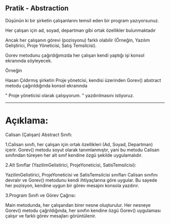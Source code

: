 ﻿## Pratik - Abstraction
Düşünün ki bir şirketin çalışanlarını temsil eden bir program yazıyorsunuz.

Her çalışan için ad, soyad, departman gibi ortak özellikler bulunmaktadır

Ancak her çalışanın görevi (pozisyonu) farklı olabilir (Örneğin, Yazılım Geliştirici, Proje Yöneticisi, Satış Temsilcisi).

Gorev metodunu çağırdığımızda her çalışan kendi yaptığı işi konsol ekranında söyleyecek.

Örneğin

Hasan Çıldırmış şirketin Proje yönetcisi, kendisi üzerinden Gorev() abstract metodu çağırıldığında konsol ekranında

" Proje yöneticisi olarak çalışıyorum. " yazdırılmasını istiyoruz. 

___

# Açıklama:

Calisan (Çalışan) Abstract Sınıfı: 

1.Calisan sınıfı, her çalışan için ortak özellikleri (Ad, Soyad, Departman) içerir. Gorev() metodu soyut olarak tanımlanmıştır, yani bu metodu Calisan sınıfından türeyen her alt sınıf kendine özgü şekilde uygulamalıdır.

2.Alt Sınıflar (YazilimGelistirici, ProjeYoneticisi, SatisTemsilcisi): 

YazilimGelistirici, ProjeYoneticisi ve SatisTemsilcisi sınıfları Calisan sınıfını devralır ve Gorev() metodunu kendi ihtiyaçlarına göre uygular. Bu sayede her pozisyon, kendine uygun bir görev mesajını konsola yazdırır.

3.Program Sınıfı ve Görev Çağrısı: 

Main metodunda, her çalışandan birer nesne oluşturulur. Her nesneye Gorev() metodu çağrıldığında, her sınıfın kendine özgü Gorev() uygulaması çalışır ve farklı görev mesajları görüntülenir.

